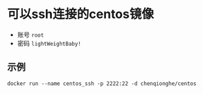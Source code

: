 # 可以ssh连接的centos镜像

* 账号 ```root```
* 密码 ```lightWeightBaby!```

## 示例
```
docker run --name centos_ssh -p 2222:22 -d chenqionghe/centos
```